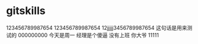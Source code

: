 # gitskills
123456789987654
123456789987654
12jjjjj3456789987654
这句话是用来测试的
000000000
今天是周一
经理是个傻逼
没有上班
你大爷
11111
